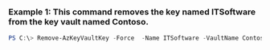 ### Example 1: This command removes the key named ITSoftware from the key vault named Contoso.
```powershell
PS C:\> Remove-AzKeyVaultKey -Force  -Name ITSoftware -VaultName Contoso
```

